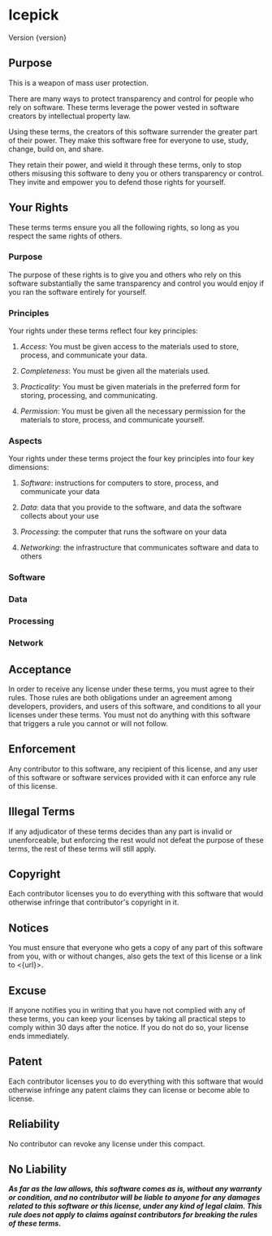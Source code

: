 # Icepick
Version {version}

## Purpose
This is a weapon of mass user protection.

There are many ways to protect transparency and control for people who rely on software.  These terms leverage the power vested in software creators by intellectual property law.

Using these terms, the creators of this software surrender the greater part of their power.  They make this software free for everyone to use, study, change, build on, and share.

They retain their power, and wield it through these terms, only to stop others misusing this software to deny you or others transparency or control.  They invite and empower you to defend those rights for yourself.

## Your Rights
These terms terms ensure you all the following rights, so long as you respect the same rights of others.

### Purpose
The purpose of these rights is to give you and others who rely on this software substantially the same transparency and control you would enjoy if you ran the software entirely for yourself.

### Principles
Your rights under these terms reflect four key principles:

1.  _Access_:  You must be given access to the materials used to store, process, and communicate your data.

2.  _Completeness_:  You must be given all the materials used.

3.  _Practicality_:  You must be given materials in the preferred form for storing, processing, and communicating.

4.  _Permission_:  You must be given all the necessary permission for the materials to store, process, and communicate yourself.

### Aspects
Your rights under these terms project the four key principles into four key dimensions:

1.  _Software_:  instructions for computers to store, process, and communicate your data

2.  _Data_:  data that you provide to the software, and data the software collects about your use 

3.  _Processing_:  the computer that runs the software on your data

4.  _Networking_:  the infrastructure that communicates software and data to others

### Software
<!-- TODO: copyleft -->

### Data
<!-- TODO -->

### Processing
<!-- TODO -->

### Network
<!-- TODO -->

## Acceptance
In order to receive any license under these terms, you must agree to their rules. Those rules are both obligations under an agreement among developers, providers, and users of this software, and conditions to all your licenses under these terms.  You must not do anything with this software that triggers a rule you cannot or will not follow.

## Enforcement
Any contributor to this software, any recipient of this license, and any user of this software or software services provided with it can enforce any rule of this license.

## Illegal Terms
If any adjudicator of these terms decides than any part is invalid or unenforceable, but enforcing the rest would not defeat the purpose of these terms, the rest of these terms will still apply.

## Copyright
Each contributor licenses you to do everything with this software that would otherwise infringe that contributor's copyright in it.

## Notices
You must ensure that everyone who gets a copy of any part of this software from you, with or without changes, also gets the text of this license or a link to <{url}>.

## Excuse
If anyone notifies you in writing that you have not complied with any of these terms, you can keep your licenses by taking all practical steps to comply within 30 days after the notice.  If you do not do so, your license ends immediately.

## Patent
Each contributor licenses you to do everything with this software that would otherwise infringe any patent claims they can license or become able to license.

## Reliability
No contributor can revoke any license under this compact.

## No Liability
***As far as the law allows, this software comes as is, without any warranty or condition, and no contributor will be liable to anyone for any damages related to this software or this license, under any kind of legal claim.  This rule does not apply to claims against contributors for breaking the rules of these terms.***
